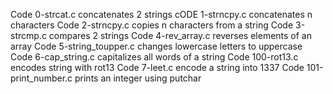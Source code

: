 Code 0-strcat.c concatenates 2 strings
cODE 1-strncpy.c concatenates n characters
Code 2-strncpy.c copies n characters from a string
Code 3-strcmp.c compares 2 strings
Code 4-rev_array.c reverses elements of an array
Code 5-string_toupper.c changes lowercase letters to uppercase
Code 6-cap_string.c capitalizes all words of a string
Code 100-rot13.c encodes string with rot13
Code 7-leet.c encode a string into 1337
Code 101-print_number.c prints an integer using putchar
